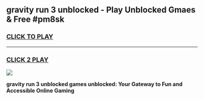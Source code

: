 
## gravity run 3 unblocked - Play Unblocked Gmaes & Free #pm8sk
<h3>
<a href="https://news.freeplayer.one?title=gravity_run_3_unblocked&ref=27F">CLICK TO PLAY</a></h3>
<hr>

<h3>
<a href="https://news.freeplayer.one?title=gravity_run_3_unblocked&ref=27F">CLICK 2 PLAY</a>
  
</h3>

<a href="https://news.freeplayer.one?title=gravity_run_3_unblocked&ref=27F/"><img src="https://clearcache.store/games.png"></a>


**gravity run 3 unblocked games unblocked: Your Gateway to Fun and Accessible Online Gaming**
